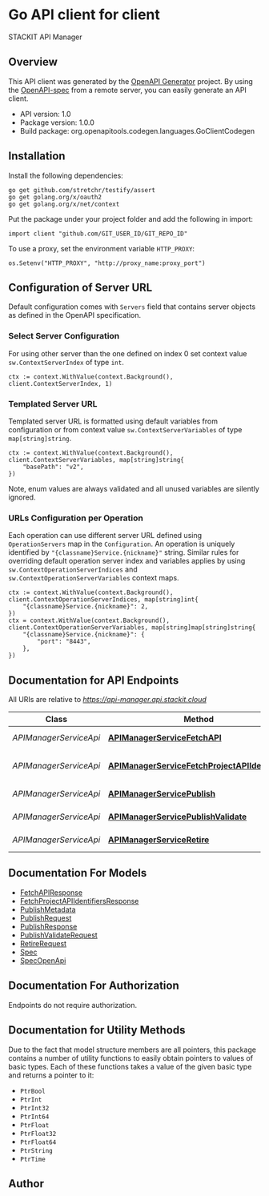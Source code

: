 # Go API client for client

STACKIT API Manager

## Overview
This API client was generated by the [OpenAPI Generator](https://openapi-generator.tech) project.  By using the [OpenAPI-spec](https://www.openapis.org/) from a remote server, you can easily generate an API client.

- API version: 1.0
- Package version: 1.0.0
- Build package: org.openapitools.codegen.languages.GoClientCodegen

## Installation

Install the following dependencies:

```shell
go get github.com/stretchr/testify/assert
go get golang.org/x/oauth2
go get golang.org/x/net/context
```

Put the package under your project folder and add the following in import:

```golang
import client "github.com/GIT_USER_ID/GIT_REPO_ID"
```

To use a proxy, set the environment variable `HTTP_PROXY`:

```golang
os.Setenv("HTTP_PROXY", "http://proxy_name:proxy_port")
```

## Configuration of Server URL

Default configuration comes with `Servers` field that contains server objects as defined in the OpenAPI specification.

### Select Server Configuration

For using other server than the one defined on index 0 set context value `sw.ContextServerIndex` of type `int`.

```golang
ctx := context.WithValue(context.Background(), client.ContextServerIndex, 1)
```

### Templated Server URL

Templated server URL is formatted using default variables from configuration or from context value `sw.ContextServerVariables` of type `map[string]string`.

```golang
ctx := context.WithValue(context.Background(), client.ContextServerVariables, map[string]string{
	"basePath": "v2",
})
```

Note, enum values are always validated and all unused variables are silently ignored.

### URLs Configuration per Operation

Each operation can use different server URL defined using `OperationServers` map in the `Configuration`.
An operation is uniquely identified by `"{classname}Service.{nickname}"` string.
Similar rules for overriding default operation server index and variables applies by using `sw.ContextOperationServerIndices` and `sw.ContextOperationServerVariables` context maps.

```
ctx := context.WithValue(context.Background(), client.ContextOperationServerIndices, map[string]int{
	"{classname}Service.{nickname}": 2,
})
ctx = context.WithValue(context.Background(), client.ContextOperationServerVariables, map[string]map[string]string{
	"{classname}Service.{nickname}": {
		"port": "8443",
	},
})
```

## Documentation for API Endpoints

All URIs are relative to *https://api-manager.api.stackit.cloud*

Class | Method | HTTP request | Description
------------ | ------------- | ------------- | -------------
*APIManagerServiceApi* | [**APIManagerServiceFetchAPI**](docs/APIManagerServiceApi.md#apimanagerservicefetchapi) | **Get** /v1alpha/projects/{projectId}/api/{identifier} | Fetch API Endpoint
*APIManagerServiceApi* | [**APIManagerServiceFetchProjectAPIIdentifiers**](docs/APIManagerServiceApi.md#apimanagerservicefetchprojectapiidentifiers) | **Get** /v1alpha/projects/{projectId} | Fetch Project APIIdentifiers Endpoint
*APIManagerServiceApi* | [**APIManagerServicePublish**](docs/APIManagerServiceApi.md#apimanagerservicepublish) | **Post** /v1/projects/{projectId}/api/{identifier} | Publish API Endpoint
*APIManagerServiceApi* | [**APIManagerServicePublishValidate**](docs/APIManagerServiceApi.md#apimanagerservicepublishvalidate) | **Post** /v1/projects/{projectId}/api/{identifier}/validate | Validate API Endpoint
*APIManagerServiceApi* | [**APIManagerServiceRetire**](docs/APIManagerServiceApi.md#apimanagerserviceretire) | **Delete** /v1/projects/{projectId}/api/{identifier} | Retire API Endpoint


## Documentation For Models

 - [FetchAPIResponse](docs/FetchAPIResponse.md)
 - [FetchProjectAPIIdentifiersResponse](docs/FetchProjectAPIIdentifiersResponse.md)
 - [PublishMetadata](docs/PublishMetadata.md)
 - [PublishRequest](docs/PublishRequest.md)
 - [PublishResponse](docs/PublishResponse.md)
 - [PublishValidateRequest](docs/PublishValidateRequest.md)
 - [RetireRequest](docs/RetireRequest.md)
 - [Spec](docs/Spec.md)
 - [SpecOpenApi](docs/SpecOpenApi.md)


## Documentation For Authorization

 Endpoints do not require authorization.


## Documentation for Utility Methods

Due to the fact that model structure members are all pointers, this package contains
a number of utility functions to easily obtain pointers to values of basic types.
Each of these functions takes a value of the given basic type and returns a pointer to it:

* `PtrBool`
* `PtrInt`
* `PtrInt32`
* `PtrInt64`
* `PtrFloat`
* `PtrFloat32`
* `PtrFloat64`
* `PtrString`
* `PtrTime`

## Author



